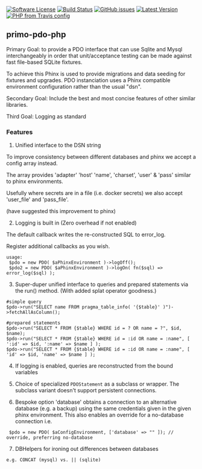 [![Software License](https://img.shields.io/badge/license-MIT-brightgreen.svg)](LICENSE.md)
[![Build Status](https://travis-ci.org/keithy/primo-pdo-php.svg?branch=master)](https://travis-ci.org/keithy/primo-pdo-php)
[![GitHub issues](https://img.shields.io/github/issues/keithy/primo-pdo-php.svg)](https://github.com/keithy/primo-pdo-php/issues)
[![Latest Version](https://img.shields.io/github/release/keithy/primo-pdo-php.svg)](https://github.com/keithy/primo-pdo-php/releases)
[![PHP from Travis config](https://img.shields.io/travis/php-v/keithy/primo-pdo-php.svg)](https://travis-ci.org/keithy/primo-pdo-php)

## primo-pdo-php

Primary Goal: to provide a PDO interface that can use Sqlite and Mysql interchangeably
in order that unit/acceptance testing can be made against fast file-based SQLite fixtures.

To achieve this Phinx is used to provide migrations and data seeding for fixtures and upgrades.
PDO instanciation uses a Phinx compatible environment configuration rather than the usual "dsn".

Secondary Goal: Include the best and most concise features of other similar libraries.

Third Goal: Logging as standard

### Features

1. Unified interface to the DSN string

 To improve consistency between different databases and phinx
 we accept a config array instead.

 The array provides 'adapter' 'host' 'name', 'charset', 'user' & 'pass'
 similar to phinx environments. 
 
 Usefully where secrets are in a file (i.e. docker secrets)
 we also accept 'user_file' and 'pass_file'.
 
 (have suggested this improvement to phinx)
 
2. Logging is built in (Zero overhead if not enabled) 

 The default callback writes the re-constructed SQL to error_log.

Register additional callbacks as you wish.
 ```
 usage:
  $pdo = new PDO( $aPhinxEnvironment )->logOff();
  $pdo2 = new PDO( $aPhinxEnvironment )->logOn( fn($sql) => error_log($sql) );
 ```

3. Super-duper unified interface to queries and prepared statements via the run() method. 
   (With added splat operator goodness.)

 ```
 #simple query
 $pdo->run("SELECT name FROM pragma_table_info( '{$table}' )")->fetchAllAsColumn();
 
 #prepared statements
 $pdo->run("SELECT * FROM {$table} WHERE id = ? OR name = ?", $id, $name);
 $pdo->run("SELECT * FROM {$table} WHERE id = :id OR name = :name", [ ':id' => $id, ':name' => $name ] );
 $pdo->run("SELECT * FROM {$table} WHERE id = :id OR name = :name", [ 'id' => $id, 'name' => $name ] );
 ```
 
4. If logging is enabled, queries are reconstructed from the bound variables
 
5. Choice of specialized `PDOStatement` as a subclass or wrapper.
   The subclass variant doesn't support persistent connections.

6. Bespoke option 'database' obtains a connection to an alternative database (e.g. a backup)
   using the same credentials given in the given phinx environment. This also enables an override for 
   a no-database connection i.e. 

 ```
  $pdo = new PDO( $aConfigEnvironment, ['database' => "" ]); // override, preferring no-database
 ```

7. DBHelpers for ironing out differences between databases
   
 ```
 e.g. CONCAT (mysql) vs. || (sqlite)
 ```